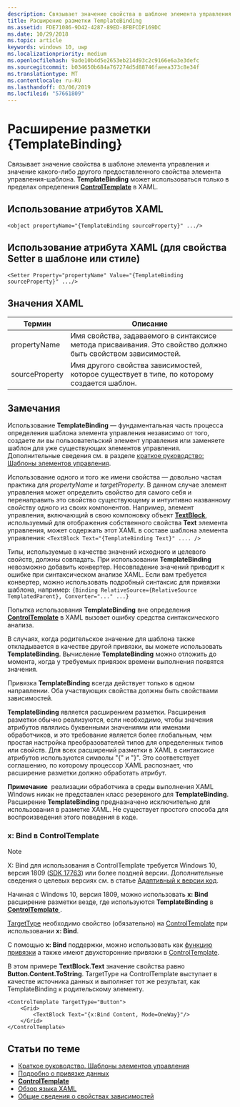 ```yaml
---
description: Связывает значение свойства в шаблоне элемента управления и значение какого-либо другого предоставленного свойства элемента управления-шаблона. TemplateBinding может использоваться только в пределах определения ControlTemplate в XAML.
title: Расширение разметки TemplateBinding
ms.assetid: FDE71086-9D42-4287-89ED-8FBFCDF169DC
ms.date: 10/29/2018
ms.topic: article
keywords: windows 10, uwp
ms.localizationpriority: medium
ms.openlocfilehash: 9ade10b4d5e2653eb214d93c2c9166e6a3e3defc
ms.sourcegitcommit: b034650b684a767274d5d88746faeea373c8e34f
ms.translationtype: MT
ms.contentlocale: ru-RU
ms.lasthandoff: 03/06/2019
ms.locfileid: "57661809"
---
```

# <a name="templatebinding-markup-extension"></a>Расширение разметки {TemplateBinding}

Связывает значение свойства в шаблоне элемента управления и значение какого-либо другого предоставленного свойства элемента управления-шаблона. **TemplateBinding** может использоваться только в пределах определения [**ControlTemplate**](https://msdn.microsoft.com/library/windows/apps/br209391) в XAML.

## <a name="xaml-attribute-usage"></a>Использование атрибутов XAML

``` syntax
<object propertyName="{TemplateBinding sourceProperty}" .../>
```

## <a name="xaml-attribute-usage-for-setter-property-in-template-or-style"></a>Использование атрибута XAML (для свойства Setter в шаблоне или стиле)

``` syntax
<Setter Property="propertyName" Value="{TemplateBinding sourceProperty}" .../>
```

## <a name="xaml-values"></a>Значения XAML

| Термин | Описание |
|------|-------------|
| propertyName | Имя свойства, задаваемого в синтаксисе метода присваивания. Это свойство должно быть свойством зависимостей. |
| sourceProperty | Имя другого свойства зависимостей, которое существует в типе, по которому создается шаблон. |

## <a name="remarks"></a>Замечания

Использование **TemplateBinding** — фундаментальная часть процесса определения шаблона элемента управления независимо от того, создаете ли вы пользовательский элемент управления или заменяете шаблон для уже существующих элементов управления. Дополнительные сведения см. в разделе [краткое руководство: Шаблоны элементов управления](https://msdn.microsoft.com/library/windows/apps/xaml/hh465374).

Использование одного и того же имени свойства — довольно частая практика для *propertyName* и *targetProperty*. В данном случае элемент управления может определить свойство для самого себя и перенаправить это свойство существующему и интуитивно названному свойству одного из своих компонентов. Например, элемент управления, включающий в свою компоновку объект [**TextBlock**](https://msdn.microsoft.com/library/windows/apps/br209652), используемый для отображения собственного свойства **Text** элемента управления, может содержать этот XAML в составе шаблона элемента управления: `<TextBlock Text="{TemplateBinding Text}" .... />`

Типы, используемые в качестве значений исходного и целевого свойств, должны совпадать. При использовании **TemplateBinding** невозможно добавить конвертер. Несовпадение значений приводит к ошибке при синтаксическом анализе XAML. Если вам требуется конвертер, можно использовать подробный синтаксис для привязки шаблона, например: `{Binding RelativeSource={RelativeSource TemplatedParent}, Converter="..." ...}`

Попытка использования **TemplateBinding** вне определения [**ControlTemplate**](https://msdn.microsoft.com/library/windows/apps/br209391) в XAML вызовет ошибку средства синтаксического анализа.

В случаях, когда родительское значение для шаблона также откладывается в качестве другой привязки, вы можете использовать **TemplateBinding**. Вычисление **TemplateBinding** можно отложить до момента, когда у требуемых привязок времени выполнения появятся значения.

Привязка **TemplateBinding** всегда действует только в одном направлении. Оба участвующих свойства должны быть свойствами зависимостей.

**TemplateBinding** является расширением разметки. Расширения разметки обычно реализуются, если необходимо, чтобы значения атрибутов являлись буквенными значениями или именами обработчиков, и это требование является более глобальным, чем простая настройка преобразователей типов для определенных типов или свойств. Для всех расширений разметки в XAML в синтаксисе атрибутов используются символы "{" и "}". Это соответствует соглашению, по которому процессор XAML распознает, что расширение разметки должно обработать атрибут.

**Примечание**  реализации обработчика в среды выполнения XAML Windows никак не представлен класс резервного для **TemplateBinding**. Расширение **TemplateBinding** предназначено исключительно для использования в разметке XAML. Не существует простого способа для воспроизведения этого поведения в коде.

### <a name="xbind-in-controltemplate"></a>x: Bind в ControlTemplate

> [!NOTE]
> X: Bind для использования в ControlTemplate требуется Windows 10, версия 1809 ([SDK 17763](https://developer.microsoft.com/windows/downloads/windows-10-sdk)) или более поздней версии. Дополнительные сведения о целевых версиях см. в статье [Адаптивный к версии код](https://msdn.microsoft.com/windows/uwp/debug-test-perf/version-adaptive-code).

Начиная с Windows 10, версия 1809, можно использовать **x: Bind** расширение разметки везде, где используются **TemplateBinding** в [ **ControlTemplate** ](https://msdn.microsoft.com/library/windows/apps/br209391). 

[TargetType](https://docs.microsoft.com/uwp/api/windows.ui.xaml.controls.controltemplate.targettype) необходимо свойство (обязательно) на [ControlTemplate](https://msdn.microsoft.com/library/windows/apps/br209391) при использовании **x: Bind**.

С помощью **x: Bind** поддержки, можно использовать как [функцию привязки](../data-binding/function-bindings.md) а также имеют двухсторонние привязки в [ControlTemplate](https://msdn.microsoft.com/library/windows/apps/br209391).

В этом примере **TextBlock.Text** значение свойства равно **Button.Content.ToString**. TargetType на ControlTemplate выступает в качестве источника данных и выполняет тот же результат, как TemplateBinding к родительскому элементу.

```xaml
<ControlTemplate TargetType="Button">
    <Grid>
        <TextBlock Text="{x:Bind Content, Mode=OneWay}"/>
    </Grid>
</ControlTemplate>
```

## <a name="related-topics"></a>Статьи по теме

* [Краткое руководство. Шаблоны элементов управления](https://msdn.microsoft.com/library/windows/apps/xaml/hh465374)
* [Подробно о привязке данных](https://msdn.microsoft.com/library/windows/apps/mt210946)
* [**ControlTemplate**](https://msdn.microsoft.com/library/windows/apps/br209391)
* [Обзор языка XAML](xaml-overview.md)
* [Общие сведения о свойствах зависимостей](dependency-properties-overview.md)
 


